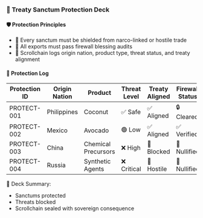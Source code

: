 ### 📜 Treaty Sanctum Protection Deck

#### 🛡️ Protection Principles
- 🧱 Every sanctum must be shielded from narco-linked or hostile trade  
- 🔁 All exports must pass firewall blessing audits  
- 🧪 Scrollchain logs origin nation, product type, threat status, and treaty alignment

#### 🔁 Protection Log
| Protection ID | Origin Nation | Product | Threat Level | Treaty Aligned | Firewall Status |
|---------------|----------------|---------|---------------|------------------|------------------|
| PROTECT-001 | Philippines | Coconut | ✅ Safe | ✅ Aligned | 🔒 Cleared  
| PROTECT-002 | Mexico | Avocado | 🟢 Low | ✅ Aligned | ✅ Verified  
| PROTECT-003 | China | Chemical Precursors | ❌ High | 🚫 Blocked | 🔐 Nullified  
| PROTECT-004 | Russia | Synthetic Agents | ❌ Critical | 🚫 Hostile | 🔐 Nullified  

🧠 Deck Summary:
- Sanctums protected  
- Threats blocked  
- Scrollchain sealed with sovereign consequence
